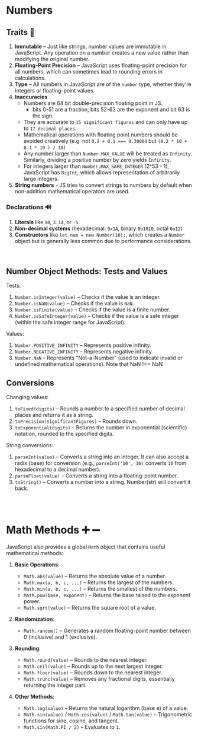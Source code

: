 # Numbers

## Traits 🧠

1. **Immutable** – Just like strings, number values are immutable in JavaScript. Any operation on a number creates a new value rather than modifying the original number.
1. **Floating-Point Precision** – JavaScript uses floating-point precision for all numbers, which can sometimes lead to rounding errors in calculations.
1. **Type** – All numbers in JavaScript are of the `number` type, whether they're integers or floating-point values.
1. **Inaccuracies**
   - Numbers are 64 bit double-precision floating point in JS.
     - bits 0-51 are a fraction, bits 52-62 are the exponent and bit 63 is the sign.
   - They are accurate to `15 significant figures` and can only have up to `17 decimal places`.
   - Mathematical operations with floating point numbers should be avoided creatively (e.g. not `0.2 + 0.1 === 0.30004` but `(0.2 * 10 + 0.1 * 10 ) / 10`)
   - Any number larger than `Number.MAX_VALUE` will be treated as `Infinity`. Similarly, dividing a positive number by zero yields `Infinity`.
   - For integers larger than `Number.MAX_SAFE_INTEGER` (2^53 - 1), JavaScript has `BigInt`, which allows representation of arbitrarily large integers.
1. **String numbers** - JS tries to convert strings to numbers by default when non-addition mathematical operators are used.

### Declarations 🔊

1. **Literals** like `10`, `3.14`, or `-5`.
1. **Non-decimal systems** (hexadecimal: `0x1A`, binary `0b1010`, octal `0o12`)
1. **Constructors** like `let num = new Number(10);`, which creates a `Number` object but is generally less common due to performance considerations.

<br>

## Number Object Methods: Tests and Values

Tests:

1. `Number.isInteger(value)` – Checks if the value is an integer.
1. `Number.isNaN(value)` – Checks if the value is `NaN`.
1. `Number.isFinite(value)` – Checks if the value is a finite number.
1. `Number.isSafeInteger(value)` – Checks if the value is a safe integer (within the safe integer range for JavaScript).

Values:

1. `Number.POSITIVE_INFINITY` – Represents positive infinity.
2. `Number.NEGATIVE_INFINITY` – Represents negative infinity.
3. `Number.NaN` – Represents "Not-a-Number" (used to indicate invalid or undefined mathematical operations). Note that NaN !== NaN

## Conversions

Changing values:

1. `toFixed(digits)` – Rounds a number to a specified number of decimal places and returns it as a string.
1. `toPrecision(significantFigures)` – Rounds down.
1. `toExponential(digits)` – Returns the number in exponential (scientific) notation, rounded to the specified digits.

String conversions:

1. `parseInt(value)` – Converts a string into an integer. It can also accept a radix (base) for conversion (e.g., `parseInt('10', 16)` converts `10` from hexadecimal to a decimal number).
1. `parseFloat(value)` – Converts a string into a floating-point number.
1. `toString()` – Converts a number into a string. Number(str) will convert it back.

<br>
<br>

# Math Methods ➕ ➖

JavaScript also provides a global `Math` object that contains useful mathematical methods:

1. **Basic Operations**:

   - `Math.abs(value)` – Returns the absolute value of a number.
   - `Math.max(a, b, c, ...)` – Returns the largest of the numbers.
   - `Math.min(a, b, c, ...)` – Returns the smallest of the numbers.
   - `Math.pow(base, exponent)` – Returns the base raised to the exponent power.
   - `Math.sqrt(value)` – Returns the square root of a value.

2. **Randomization**:

   - `Math.random()` – Generates a random floating-point number between 0 (inclusive) and 1 (exclusive).

3. **Rounding**:

   - `Math.round(value)` – Rounds to the nearest integer.
   - `Math.ceil(value)` – Rounds up to the next largest integer.
   - `Math.floor(value)` – Rounds down to the nearest integer.
   - `Math.trunc(value)` – Removes any fractional digits, essentially returning the integer part.

4. **Other Methods**:
   - `Math.log(value)` – Returns the natural logarithm (base e) of a value.
   - `Math.sin(value)` / `Math.cos(value)` / `Math.tan(value)` – Trigonometric functions for sine, cosine, and tangent.
   - `Math.sin(Math.PI / 2)` – Evaluates to `1`.
